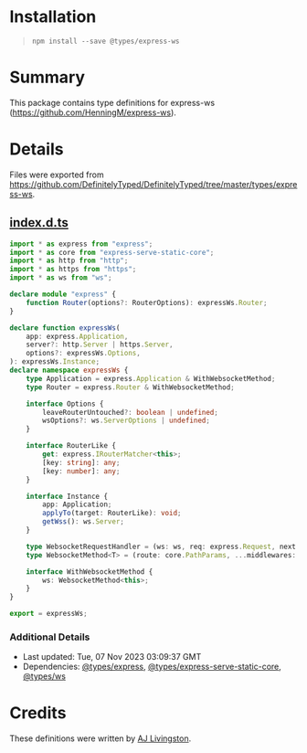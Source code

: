 # Installation
> `npm install --save @types/express-ws`

# Summary
This package contains type definitions for express-ws (https://github.com/HenningM/express-ws).

# Details
Files were exported from https://github.com/DefinitelyTyped/DefinitelyTyped/tree/master/types/express-ws.
## [index.d.ts](https://github.com/DefinitelyTyped/DefinitelyTyped/tree/master/types/express-ws/index.d.ts)
````ts
import * as express from "express";
import * as core from "express-serve-static-core";
import * as http from "http";
import * as https from "https";
import * as ws from "ws";

declare module "express" {
    function Router(options?: RouterOptions): expressWs.Router;
}

declare function expressWs(
    app: express.Application,
    server?: http.Server | https.Server,
    options?: expressWs.Options,
): expressWs.Instance;
declare namespace expressWs {
    type Application = express.Application & WithWebsocketMethod;
    type Router = express.Router & WithWebsocketMethod;

    interface Options {
        leaveRouterUntouched?: boolean | undefined;
        wsOptions?: ws.ServerOptions | undefined;
    }

    interface RouterLike {
        get: express.IRouterMatcher<this>;
        [key: string]: any;
        [key: number]: any;
    }

    interface Instance {
        app: Application;
        applyTo(target: RouterLike): void;
        getWss(): ws.Server;
    }

    type WebsocketRequestHandler = (ws: ws, req: express.Request, next: express.NextFunction) => void;
    type WebsocketMethod<T> = (route: core.PathParams, ...middlewares: WebsocketRequestHandler[]) => T;

    interface WithWebsocketMethod {
        ws: WebsocketMethod<this>;
    }
}

export = expressWs;

````

### Additional Details
 * Last updated: Tue, 07 Nov 2023 03:09:37 GMT
 * Dependencies: [@types/express](https://npmjs.com/package/@types/express), [@types/express-serve-static-core](https://npmjs.com/package/@types/express-serve-static-core), [@types/ws](https://npmjs.com/package/@types/ws)

# Credits
These definitions were written by [AJ Livingston](https://github.com/ajliv).
